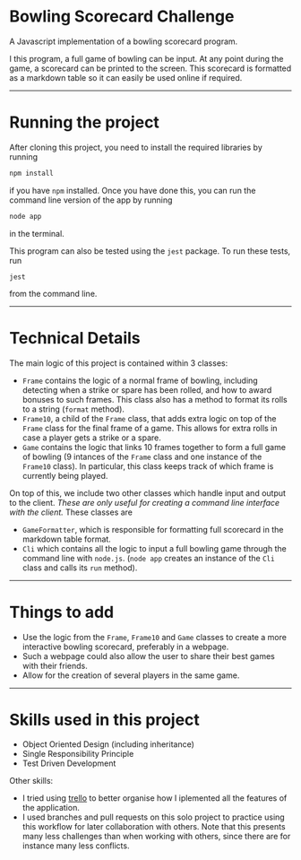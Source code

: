 # Bowling Scorecard Challenge

 A Javascript implementation of a bowling scorecard program.

 I this program, a full game of bowling can be input.
 At any point during the game, a scorecard can be printed to the screen.
 This scorecard is formatted as a markdown table so it can easily be used online if required.

 ---

 # Running the project

 After cloning this project, you need to install the required libraries by running
 ```bash
npm install
 ```
 if you have `npm` installed.
 Once you have done this, you can run the command line version of the app by running
 ```bash
node app
 ```
 in the terminal.

This program can also be tested using the `jest` package.
To run these tests, run
```bach
jest
```
from the command line.

---

# Technical Details

The main logic of this project is contained within 3 classes:

- `Frame` contains the logic of a normal frame of bowling, including detecting when a strike or spare has been rolled, and how to award bonuses to such frames.
This class also has a method to format its rolls to a string (`format` method).
- `Frame10`, a child of the `Frame` class, that adds extra logic on top of the `Frame` class for the final frame of a game.
This allows for extra rolls in case a player gets a strike or a spare.
- `Game` contains the logic that links 10 frames together to form a full game of bowling (9 intances of the `Frame` class and one instance of the `Frame10` class).
In particular, this class keeps track of which frame is currently being played.

On top of this, we include two other classes which handle input and output to the client.
_These are only useful for creating a command line interface with the client._
These classes are

- `GameFormatter`, which is responsible for formatting full scorecard in the markdown table format.
- `Cli` which contains all the logic to input a full bowling game through the command line with `node.js`.
(`node app` creates an instance of the `Cli` class and calls its `run` method).

---

# Things to add

- Use the logic from the `Frame`, `Frame10` and `Game` classes to create a more interactive bowling scorecard, preferably in a webpage.
- Such a webpage could also allow the user to share their best games with their friends.
- Allow for the creation of several players in the same game.

---

# Skills used in this project

- Object Oriented Design (including inheritance)
- Single Responsibility Principle
- Test Driven Development

Other skills:

- I tried using [trello](https://www.trello.com) to better organise how I iplemented all the features of the application.
- I used branches and pull requests on this solo project to practice using this workflow for later collaboration with others.
Note that this presents many less challenges than when working with others, since there are for instance many less conflicts.
